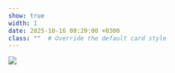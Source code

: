 ```yaml
---
show: true
width: 1
date: 2025-10-16 00:29:00 +0300
class: ""  # Override the default card style
---
```

<div>
<img src="{{ 'assets/images/badges/marmara_logo.png' | relative_url }}" class="img-fluid rounded-xl" >
</div>